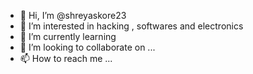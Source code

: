 - 👋 Hi, I’m @shreyaskore23
- 👀 I’m interested in hacking , softwares and electronics
- 🌱 I’m currently learning 
- 💞️ I’m looking to collaborate on ...
- 📫 How to reach me ...

<!---
shreyaskore23/shreyaskore23 is a ✨ special ✨ repository because its `README.md` (this file) appears on your GitHub profile.
You can click the Preview link to take a look at your changes.
--->
